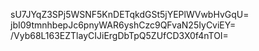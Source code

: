 sU7JYqZ3SPj5WSNF5KnDETqkdGSt5jYEPlWVwbHvGqU=
jbI09tmnhbepJc6pnyWAR6yshCzc9QFvaN25IyCviEY=
/Vyb68L163EZTlayCIJiErgDbTpQ5ZUfCD3X0f4nTOI=
